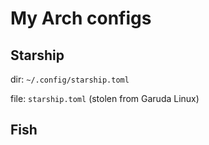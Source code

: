 # My Arch configs


## Starship

dir: `~/.config/starship.toml`

file: `starship.toml` (stolen from Garuda Linux)


## Fish
